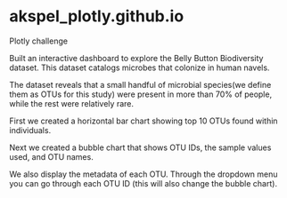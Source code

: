 # akspel_plotly.github.io
Plotly challenge


Built an interactive dashboard to explore the Belly Button Biodiversity dataset.  This dataset catalogs microbes that colonize in human navels.

The dataset reveals that a small handful of microbial species(we define them as OTUs for this study) were present in more than 70% of people, while the rest were relatively rare.


First we created a horizontal bar chart showing top 10 OTUs found within individuals.  



Next we created a bubble chart that shows OTU IDs, the sample values used, and OTU names.




We also display the metadata of each OTU.  Through the dropdown menu you can go through each OTU ID (this will also change the bubble chart).




